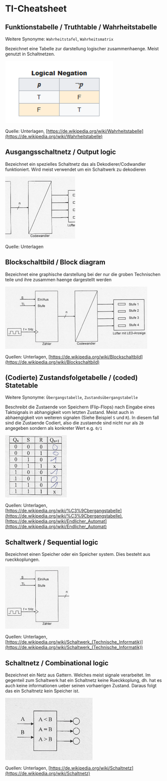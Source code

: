 # TI-Cheatsheet

## Funktionstabelle / Truthtable / Wahrheitstabelle

Weitere Synonyme: `Wahrheitstafel`, `Wahrheitsmatrix`

Bezeichnet eine Tabelle zur darstellung logischer zusammenhaenge. Meist genutzt in Schaltnetzen.<br>

<a href="truthtable.png"><img src="truthtable.png" height=200px/></a>

Quelle: Unterlagen, [https://de.wikipedia.org/wiki/Wahrheitstabelle](https://de.wikipedia.org/wiki/Wahrheitstabelle)

## Ausgangsschaltnetz / Output logic

Bezeichnet ein spezielles Schaltnetz das als Dekodierer/Codwandler funktioniert. Wird meist verwendet um ein Schaltwerk zu dekodieren<br>

<a href="outputlogic.jpg"><img src="outputlogic.jpg" height=200px/></a>

Quelle: Unterlagen

## Blockschaltbild  / Block diagram

Bezeichnet eine graphische darstellung bei der nur die groben Technischen teile und ihre zusammen haenge dargestellt werden<br>

<a href="blockdiagram.jpg"><img src="blockdiagram.jpg" height=200px/></a>

Quellen: Unterlagen, [https://de.wikipedia.org/wiki/Blockschaltbild](https://de.wikipedia.org/wiki/Blockschaltbild)

## (Codierte) Zustandsfolgetabelle / (coded) Statetable
Weitere Synonyme: `Übergangstabelle`, `Zustandsübergangstabelle`<br>

Beschreibt die Zustaende von Speichern (Flip-Flops) nach Eingabe eines Taktsignals in abhangigkeit vom letzten Zustand. Meist auch in abhaengigkeit von weiteren signalen (Siehe Beispiel `S` und `R`). In diesem fall sind die Zustaende Codiert, also die zustaende sind nicht nur als `Z0` angegeben sondern als konkreter Wert e.g. `0/1`<br>

<a href="statetable.jpg"><img src="statetable.jpg" height=200px/></a>

Quellen: Unterlagen, [https://de.wikipedia.org/wiki/%C3%9Cbergangstabelle](https://de.wikipedia.org/wiki/%C3%9Cbergangstabelle), [https://de.wikipedia.org/wiki/Endlicher_Automat](https://de.wikipedia.org/wiki/Endlicher_Automat)

## Schaltwerk / Sequential logic

Bezeichnet einen Speicher oder ein Speicher system. Dies besteht aus rueckkoplungen.<br>

<a href="sequentiallogic.jpg"><img src="sequentiallogic.jpg" height=200px/></a>


Quellen: Unterlagen, [https://de.wikipedia.org/wiki/Schaltwerk_(Technische_Informatik)](https://de.wikipedia.org/wiki/Schaltwerk_(Technische_Informatik))

## Schaltnetz / Combinational logic

Bezeichnet ein Netz aus Gattern. Welches meist signale verarbeitet. Im gegenteil zum Schaltwerk hat ein Schaltnetz keine Rueckkoplung, dh. hat es auch keine informationen ueber seinen vorhaerigen Zustand. Daraus folgt das ein Schaltnetz kein Speicher ist.

<a href="combinationallogic.jpg"><img src="combinationallogic.jpg" height=200px/></a>

Quellen: Unterlagen, [https://de.wikipedia.org/wiki/Schaltnetz](https://de.wikipedia.org/wiki/Schaltnetz)